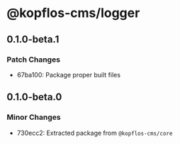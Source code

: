 # @kopflos-cms/logger

## 0.1.0-beta.1

### Patch Changes

- 67ba100: Package proper built files

## 0.1.0-beta.0

### Minor Changes

- 730ecc2: Extracted package from `@kopflos-cms/core`
